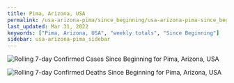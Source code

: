 ```yaml
---
title: Pima, Arizona, USA
permalink: /usa-arizona-pima/since_beginning/usa-arizona-pima-since_beginning.html
last_updated: Mar 31, 2022
keywords: ["Pima, Arizona, USA", "weekly totals", "Since Beginning"]
sidebar: usa-arizona-pima_sidebar
---
```


![Rolling 7-day Confirmed Cases Since Beginning for Pima, Arizona, USA](/covid_tracker/images/graphs/usa-arizona-pima-rolling_7_days_confirmed-since_beginning_graph.png)

![Rolling 7-day Confirmed Deaths Since Beginning for Pima, Arizona, USA](/covid_tracker/images/graphs/usa-arizona-pima-rolling_7_days_deaths-since_beginning_graph.png)
